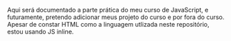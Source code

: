 Aqui será documentado a parte prática do meu curso de JavaScript, e futuramente, pretendo adicionar meus projeto do curso e por fora do curso.
Apesar de constar HTML como a linguagem utlizada neste repositório, estou usando JS inline.
